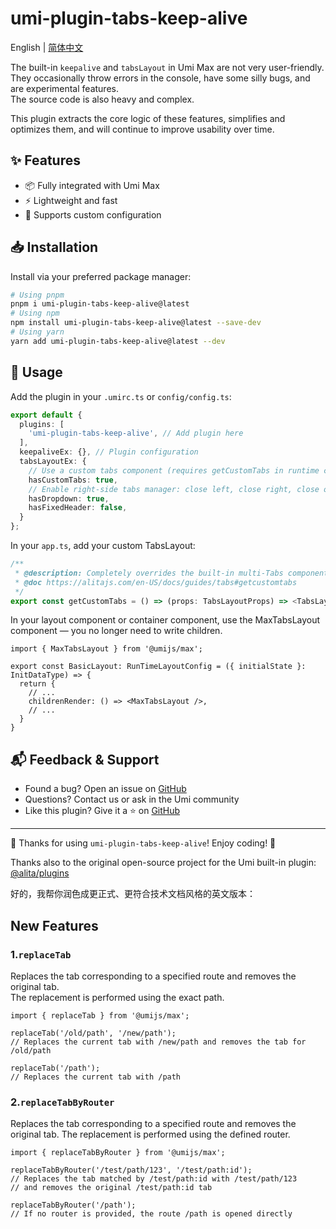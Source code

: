 # umi-plugin-tabs-keep-alive

English | [简体中文](./README.md)


The built-in `keepalive` and `tabsLayout` in Umi Max are not very user-friendly.  
They occasionally throw errors in the console, have some silly bugs, and are experimental features.  
The source code is also heavy and complex.  

This plugin extracts the core logic of these features, simplifies and optimizes them, and will continue to improve usability over time.

## ✨ Features

- 📦 Fully integrated with Umi Max
- ⚡ Lightweight and fast
- 🔧 Supports custom configuration

## 📥 Installation

Install via your preferred package manager:

```bash
# Using pnpm
pnpm i umi-plugin-tabs-keep-alive@latest
# Using npm
npm install umi-plugin-tabs-keep-alive@latest --save-dev
# Using yarn
yarn add umi-plugin-tabs-keep-alive@latest --dev
````

## 🔨 Usage

Add the plugin in your `.umirc.ts` or `config/config.ts`:

```ts
export default {
  plugins: [
    'umi-plugin-tabs-keep-alive', // Add plugin here
  ],
  keepaliveEx: {}, // Plugin configuration
  tabsLayoutEx: {
    // Use a custom tabs component (requires getCustomTabs in runtime config)
    hasCustomTabs: true,
    // Enable right-side tabs manager: close left, close right, close others, refresh, etc.
    hasDropdown: true,
    hasFixedHeader: false,
  }
};
```

In your `app.ts`, add your custom TabsLayout:

```ts
/**
 * @description: Completely overrides the built-in multi-Tabs component. Requires hasCustomTabs: true
 * @doc https://alitajs.com/en-US/docs/guides/tabs#getcustomtabs
 */
export const getCustomTabs = () => (props: TabsLayoutProps) => <TabsLayout {...props} />
```

In your layout component or container component, use the MaxTabsLayout component — you no longer need to write children.

```tsx
import { MaxTabsLayout } from '@umijs/max';

export const BasicLayout: RunTimeLayoutConfig = ({ initialState }: InitDataType) => {
  return {
    // ...
    childrenRender: () => <MaxTabsLayout />,
    // ...
  }
}
```


## 📬 Feedback & Support

* Found a bug? Open an issue on [GitHub](https://github.com/aiyoudiao/umi-plugin-tabs-keep-alive/issues)
* Questions? Contact us or ask in the Umi community
* Like this plugin? Give it a ⭐️ on [GitHub](https://github.com/aiyoudiao/umi-plugin-tabs-keep-alive)

---

🌟 Thanks for using `umi-plugin-tabs-keep-alive`! Enjoy coding! 🎉

Thanks also to the original open-source project for the Umi built-in plugin: [@alita/plugins](https://github.com/alitajs/alita/tree/master/packages/plugins)

好的，我帮你润色成更正式、更符合技术文档风格的英文版本：


## New Features

### 1.`replaceTab`
Replaces the tab corresponding to a specified route and removes the original tab.  
The replacement is performed using the exact path.

```tsx
import { replaceTab } from '@umijs/max';

replaceTab('/old/path', '/new/path'); 
// Replaces the current tab with /new/path and removes the tab for /old/path

replaceTab('/path'); 
// Replaces the current tab with /path
````

### 2.`replaceTabByRouter`

Replaces the tab corresponding to a specified route and removes the original tab.
The replacement is performed using the defined router.

```tsx
import { replaceTabByRouter } from '@umijs/max';

replaceTabByRouter('/test/path/123', '/test/path:id'); 
// Replaces the tab matched by /test/path:id with /test/path/123 
// and removes the original /test/path:id tab

replaceTabByRouter('/path'); 
// If no router is provided, the route /path is opened directly
```
